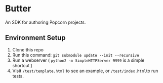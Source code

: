 Butter
======

An SDK for authoring Popcorn projects.

Environment Setup
---

1. Clone this repo
2. Run this command: `git submodule update --init --recursive`
3. Run a webserver ( `python2 -m SimpleHTTPServer 9999` is a simple shortcut )
4. Visit `/test/template.html` to see an example, or `/test/index.html`to run tests.
